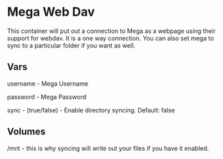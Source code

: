 # Mega Web Dav
This container will put out a connection to Mega as a webpage using their support for webdav.  It is a one way connection.  You can also set mega to sync to a particular folder if you want as well.

## Vars 

username - Mega Username

password - Mega Password

sync - (true/false) - Enable directory syncing.  Default: false

## Volumes
/mnt - this is why syncing will write out your files if you have it enabled.